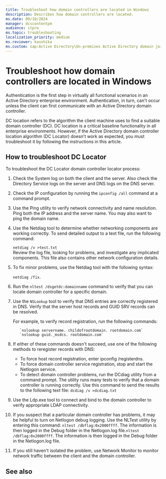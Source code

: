 ```yaml
---
title: Troubleshoot how domain controllers are located in Windows
description: Describes how domain controllers are located.
ms.date: 09/10/2024
manager: dcscontentpm
audience: itpro
ms.topic: troubleshooting
localization_priority: medium
ms.reviewer: kaushika
ms.custom: sap:Active Directory\On-premises Active Directory domain join, csstroubleshoot
---
```


# Troubleshoot how domain controllers are located in Windows

Authentication is the first step in virtually all functional scenarios in an Active Directory enterprise environment. Authentication, in turn, can't occur unless the client can first communicate with an Active Directory domain controller.

DC location refers to the algorithm the client machine uses to find a suitable domain controller (DC). DC location is a critical baseline functionality in all enterprise environments. However, if the Active Directory domain controller location algorithm (DC Locator) doesn't work as expected, you must troubleshoot it by following the instructions in this article.

## How to troubleshoot DC Locator

To troubleshoot the DC Locator domain controller locator process:

1. Check the System log on both the client and the server. Also check the Directory Service logs on the server and DNS logs on the DNS server.
1. Check the IP configuration by running the `ipconfig /all` command at a command prompt.
1. Use the Ping utility to verify network connectivity and name resolution. Ping both the IP address and the server name. You may also want to ping the domain name.
1. Use the Netdiag tool to determine whether networking components are working correctly. To send detailed output to a text file, run the following command:

    `netdiag /v >test.txt`  
    Review the log file, looking for problems, and investigate any implicated components. This file also contains other network configuration details.   
1. To fix minor problems, use the Netdiag tool with the following syntax:

    `netdiag /fix`.
1. Run the `nltest /dsgetdc:domainname` command to verify that you can locate domain controller for a specific domain.
1. Use the `NSLookup` tool to verify that DNS entries are correctly registered in DNS. Verify that the server host records and GUID SRV records can be resolved.

    For example, to verify record registration, run the following commands:

    <!-- Robin, I am unclear re: whether the following code should be presented as command prompt or Powershell (I tend to think it is not Powershell.)-->

     ```console
        `nslookup servername. childofrootdomain. rootdomain.com`  
        `nslookup guid._msdcs. rootdomain.com`  
    ```

1. If either of these commands doesn't succeed, use one of the following methods to reregister records with DNS:
   - To force host record registration, enter ipconfig /registerdns.
   - To force domain controller service registration, stop and start the Netlogon service.
   - To detect domain controller problems, run the DCdiag utility from a command prompt. The utility runs many tests to verify that a domain controller is running correctly. Use this command to send the results to the following text file: `dcdiag /v >dcdiag.txt`    

1. Use the Ldp.exe tool to connect and bind to the domain controller to verify appropriate LDAP connectivity.
1. If you suspect that a particular domain controller has problems, it may be helpful to turn on Netlogon debug logging. Use the NLTest utility by entering this command: `nltest /dbflag:0x2000ffff`. The information is then logged in the Debug folder in the Netlogon.log file.`nltest /dbflag:0x2000ffff`. The information is then logged in the Debug folder in the Netlogon.log file.
1. If you still haven't isolated the problem, use Network Monitor to monitor network traffic between the client and the domain controller.

## See also